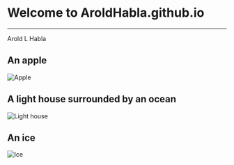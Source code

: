 # Welcome to AroldHabla.github.io
---
Arold L Habla


An apple
-

![Apple](https://encrypted-tbn0.gstatic.com/images?q=tbn:ANd9GcTMgFy7Rk7X6vnxBd93wvLEFYRfKb25joaREg&usqp=CAU)

A light house surrounded by an ocean
-

![Light house](https://randomwordgenerator.com/img/picture-generator/54e2d54b4350aa14f1dc8460962e33791c3ad6e04e50744172277ed7914fc2_640.jpg)

An ice
-

![Ice](https://randomwordgenerator.com/img/picture-generator/52e3d64a4850ac14f1dc8460962e33791c3ad6e04e507441722978d6904ec2_640.jpg)




